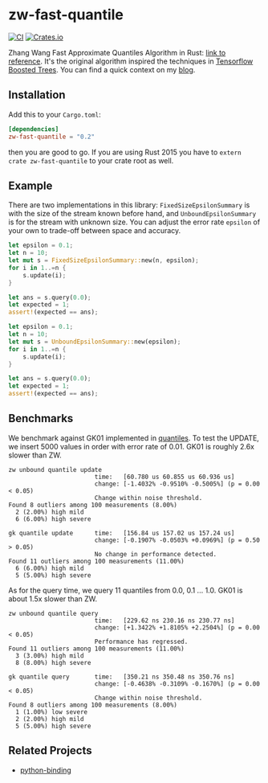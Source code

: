 # zw-fast-quantile

[![CI](https://github.com/MnO2/zw-fast-quantile/actions/workflows/CI.yml/badge.svg)](https://github.com/MnO2/zw-fast-quantile/actions/workflows/CI.yml)
[![Crates.io](https://img.shields.io/crates/v/zw-fast-quantile.svg)](https://crates.io/crates/zw-fast-quantile)

Zhang Wang Fast Approximate Quantiles Algorithm in Rust: [link to reference](http://web.cs.ucla.edu/~weiwang/paper/SSDBM07_2.pdf). It's the original algorithm inspired the techniques in [Tensorflow Boosted Trees](https://android.googlesource.com/platform/external/tensorflow/+/6341b8975b7660244e1ca3003bfce5371f1fd167/tensorflow/core/kernels/boosted_trees/quantiles/weighted_quantiles_stream.h#30). You can find a quick context on my [blog](https://blog.paulme.ng/posts/2021-12-29-zw-fast-quantile%3A-approximate-quantile-for-high-speed-data-stream.html).

## Installation

Add this to your `Cargo.toml`:

```toml
[dependencies]
zw-fast-quantile = "0.2"
```

then you are good to go. If you are using Rust 2015 you have to ``extern crate zw-fast-quantile`` to your crate root as well.

## Example

There are two implementations in this library: `FixedSizeEpsilonSummary` is with the size of the stream known before hand, and `UnboundEpsilonSummary` is for the stream with unknown size. You can adjust the error rate `epsilon` of your own to trade-off between space and accuracy.

```rust
let epsilon = 0.1;
let n = 10;
let mut s = FixedSizeEpsilonSummary::new(n, epsilon);
for i in 1..=n {
    s.update(i);
}

let ans = s.query(0.0);
let expected = 1;
assert!(expected == ans);
```

```rust
let epsilon = 0.1;
let n = 10;
let mut s = UnboundEpsilonSummary::new(epsilon);
for i in 1..=n {
    s.update(i);
}

let ans = s.query(0.0);
let expected = 1;
assert!(expected == ans);
```

## Benchmarks

We benchmark against GK01 implemented in [quantiles](https://github.com/postmates/quantiles). To test the UPDATE, we insert 5000 values in order with error rate of 0.01. GK01 is roughly 2.6x slower than ZW.

```
zw unbound quantile update
                        time:   [60.780 us 60.855 us 60.936 us]
                        change: [-1.4032% -0.9510% -0.5005%] (p = 0.00 < 0.05)
                        Change within noise threshold.
Found 8 outliers among 100 measurements (8.00%)
  2 (2.00%) high mild
  6 (6.00%) high severe
```

```
gk quantile update      time:   [156.84 us 157.02 us 157.24 us]
                        change: [-0.1907% -0.0503% +0.0969%] (p = 0.50 > 0.05)
                        No change in performance detected.
Found 11 outliers among 100 measurements (11.00%)
  6 (6.00%) high mild
  5 (5.00%) high severe

```

As for the query time, we query 11 quantiles from 0.0, 0.1 ... 1.0. GK01 is about 1.5x slower than ZW.

```
zw unbound quantile query
                        time:   [229.62 ns 230.16 ns 230.77 ns]
                        change: [+1.3422% +1.8105% +2.2504%] (p = 0.00 < 0.05)
                        Performance has regressed.
Found 11 outliers among 100 measurements (11.00%)
  3 (3.00%) high mild
  8 (8.00%) high severe
```

```
gk quantile query       time:   [350.21 ns 350.48 ns 350.76 ns]
                        change: [-0.4638% -0.3109% -0.1670%] (p = 0.00 < 0.05)
                        Change within noise threshold.
Found 8 outliers among 100 measurements (8.00%)
  1 (1.00%) low severe
  2 (2.00%) high mild
  5 (5.00%) high severe
```

## Related Projects

* [python-binding](https://github.com/MnO2/zw-fast-quantile-py)

